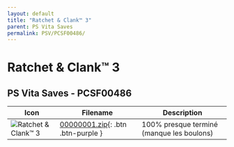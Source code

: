 ```yaml
---
layout: default
title: "Ratchet & Clank™ 3"
parent: PS Vita Saves
permalink: PSV/PCSF00486/
---
```

# Ratchet & Clank™ 3

## PS Vita Saves - PCSF00486

| Icon | Filename | Description |
|------|----------|-------------|
| ![Ratchet & Clank™ 3](https://github.com/bucanero/apollo-vita/raw/main/sce_sys/icon0.png) | [00000001.zip](00000001.zip){: .btn .btn-purple } | 100% presque terminé (manque les boulons)  |
